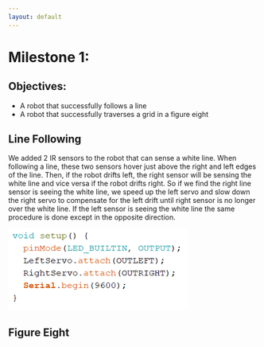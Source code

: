 ```yaml
---
layout: default
---
```


# Milestone 1:

## Objectives:
- A robot that successfully follows a line
- A robot that successfully traverses a grid in a figure eight

## Line Following

We added 2 IR sensors to the robot that can sense a white line. When following a line, these two sensors hover just above the right and left edges of the line. Then, if the robot drifts left, the right sensor will be sensing the white line and vice versa if the robot drifts right. So if we find the right line sensor is seeing the white line, we speed up the left servo and slow down the right servo to compensate for the left drift until right sensor is no longer over the white line. If the left sensor is seeing the white line the same procedure is done except in the opposite direction.

![Line Following Code](/images/milestone1/line_following.PNG)

## Figure Eight
